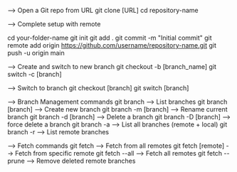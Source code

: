 --> Open a Git repo from URL
git clone [URL]
cd repository-name


--> Complete setup with remote

cd your-folder-name
git init
git add .
git commit -m "Initial commit"
git remote add origin https://github.com/username/repository-name.git
git push -u origin main




--> Create and switch to new branch
git checkout -b [branch_name]
git switch -c [branch]

--> Switch to branch
git checkout [branch]
git switch [branch]


--> Branch Management commands
git branch                  --> List branches
git branch [branch]         --> Create new branch
git branch -m [branch]      --> Rename current branch
git branch -d [branch]      --> Delete a branch
git branch -D [branch]      --> force delete a branch
git branch -a               --> List all branches (remote + local)
git branch -r               --> List remote branches


--> Fetch commands
git fetch                  --> Fetch from all remotes
git fetch [remote]         --> Fetch from specific remote
git fetch --all            --> Fetch all remotes
git fetch --prune          --> Remove deleted remote branches
